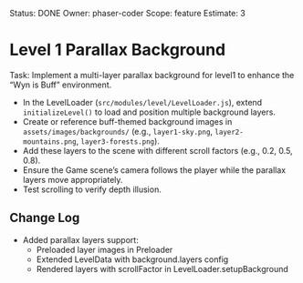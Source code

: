 Status: DONE
Owner: phaser-coder
Scope: feature
Estimate: 3

# Level 1 Parallax Background

Task: Implement a multi-layer parallax background for level1 to enhance the “Wyn is Buff” environment.
  - In the LevelLoader (`src/modules/level/LevelLoader.js`), extend `initializeLevel()` to load and position multiple background layers.
  - Create or reference buff-themed background images in `assets/images/backgrounds/` (e.g., `layer1-sky.png`, `layer2-mountains.png`, `layer3-forests.png`).
  - Add these layers to the scene with different scroll factors (e.g., 0.2, 0.5, 0.8).
  - Ensure the Game scene’s camera follows the player while the parallax layers move appropriately.
  - Test scrolling to verify depth illusion.
  
## Change Log
- Added parallax layers support:
  - Preloaded layer images in Preloader
  - Extended LevelData with background.layers config
  - Rendered layers with scrollFactor in LevelLoader.setupBackground